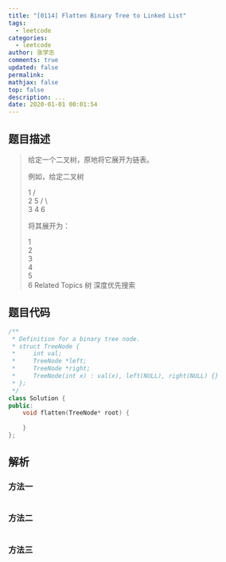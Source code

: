 ```yaml
---
title: "[0114] Flatten Binary Tree to Linked List"
tags:
  - leetcode
categories:
  - leetcode
author: 张学志
comments: true
updated: false
permalink:
mathjax: false
top: false
description: ...
date: 2020-01-01 00:01:54
---
```


## 题目描述

> 给定一个二叉树，原地将它展开为链表。 
> 
> 例如，给定二叉树 
> 
> 1
> / \
> 2   5
> / \   \
> 3   4   6 
> 
> 将其展开为： 
> 
> 1
> \
> 2
> \
> 3
> \
> 4
> \
> 5
> \
> 6 
> Related Topics 树 深度优先搜索

## 题目代码

```cpp
/**
 * Definition for a binary tree node.
 * struct TreeNode {
 *     int val;
 *     TreeNode *left;
 *     TreeNode *right;
 *     TreeNode(int x) : val(x), left(NULL), right(NULL) {}
 * };
 */
class Solution {
public:
    void flatten(TreeNode* root) {
        
    }
};
```

## 解析

### 方法一

```cpp

```

### 方法二

```cpp

```

### 方法三

```cpp

```

